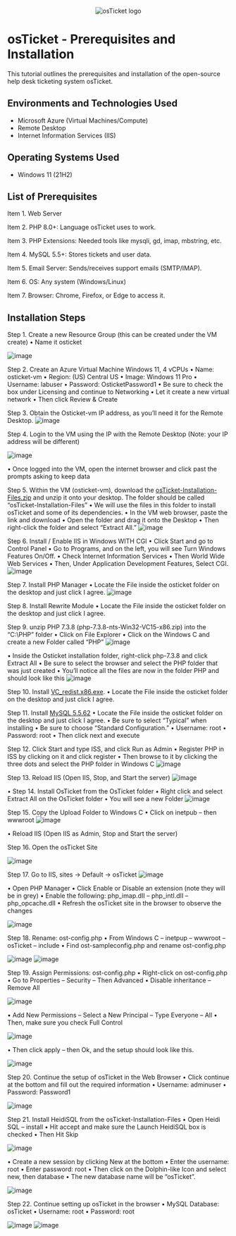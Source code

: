 <p align="center">
<img src="https://i.imgur.com/Clzj7Xs.png" alt="osTicket logo"/>
</p>

<h1>osTicket - Prerequisites and Installation</h1>
This tutorial outlines the prerequisites and installation of the open-source help desk ticketing system osTicket.<br />


<h2>Environments and Technologies Used</h2>

- Microsoft Azure (Virtual Machines/Compute)
- Remote Desktop
- Internet Information Services (IIS)

<h2>Operating Systems Used </h2>

- Windows 11</b> (21H2)

<h2>List of Prerequisites</h2>

Item 1. Web Server

Item 2. PHP 8.0+: Language osTicket uses to work.

Item 3. PHP Extensions: Needed tools like mysqli, gd, imap, mbstring, etc.

Item 4. MySQL 5.5+: Stores tickets and user data.

Item 5. Email Server: Sends/receives support emails (SMTP/IMAP).

Item 6. OS: Any system (Windows/Linux) 

Item 7. Browser: Chrome, Firefox, or Edge to access it.

<h2>Installation Steps</h2>
Step 1. Create a new Resource Group (this can be created under the VM create)
•	Name it osticket

![image](https://github.com/user-attachments/assets/48aeb935-eab3-467a-9c0e-cddd878220d1)

Step 2. Create an Azure Virtual Machine Windows 11, 4 vCPUs
•	Name: osticket-vm 
•	Region: (US) Central US
•	Image: Windows 11 Pro
•	Username: labuser
•	Password: OsticketPassword1
•	Be sure to check the box under Licensing and continue to Networking
•	Let it create a new virtual network
•	Then click Review & Create

Step 3. Obtain the Osticket-vm IP address, as you’ll need it for the Remote Desktop.
![image](https://github.com/user-attachments/assets/16e4011e-5f2c-45c0-92aa-fbc8d75c46c2)

Step 4. Login to the VM using the IP with the Remote Desktop (Note: your IP address will be different)

![image](https://github.com/user-attachments/assets/eab8b7ed-95bf-4d4f-9bac-4ed93ff701f7)

•	Once logged into the VM, open the internet browser and click past the prompts asking to keep data 

Step 5. Within the VM (osticket-vm), download the [osTicket-Installation-Files.zip](https://drive.google.com/uc?export=download&id=1b3RBkXTLNGXbibeMuAynkfzdBC1NnqaD) and unzip it onto your desktop. The folder should be called “osTicket-Installation-Files”
• We will use the files in this folder to install osTicket and some of its dependencies.
•	In the VM web browser, paste the link and download
•	Open the folder and drag it onto the Desktop
•	Then right-click the folder and select “Extract All.”
![image](https://github.com/user-attachments/assets/044465ab-a241-40a6-b3e8-33739f97fcbd)

Step 6. Install / Enable IIS in Windows WITH CGI
•	Click Start and go to Control Panel
•	Go to Programs, and on the left, you will see Turn Windows Features On/Off.
•	Check Internet Information Services
•	Then World Wide Web Services
•	Then, Under Application Development Features, Select CGI. 
![image](https://github.com/user-attachments/assets/15779579-b1d5-470b-8f97-5cdb04ebeeed)

Step 7. Install PHP Manager
•	Locate the File inside the osticket folder on the desktop and just click I agree. 
![image](https://github.com/user-attachments/assets/e696fec2-3661-4cb7-9e2d-4d621368ba4f)

Step 8. Install Rewrite Module
•	Locate the File inside the osticket folder on the desktop and just click I agree. 

Step 9. unzip PHP 7.3.8 (php-7.3.8-nts-Win32-VC15-x86.zip) into the “C:\PHP” folder
•	Click on File Explorer
•	Click on the Windows C and create a new Folder called “PHP”
![image](https://github.com/user-attachments/assets/e3f11c65-2dfa-4487-9b58-71a85f32126c)

•	Inside the Osticket installation folder, right-click php-7.3.8 and click Extract All
•	Be sure to select the browser and select the PHP folder that was just created 
•	You’ll notice all the files are now in the folder PHP and should look like this
![image](https://github.com/user-attachments/assets/d6f53a21-8e47-4b75-846b-94a02d940c4f)

Step 10. Install [VC_redist.x86.exe](https://drive.google.com/file/d/1s1OsGF3-ioO0_9LYizPRiVuIkb3lFJgH/view?usp=share_link).
•	Locate the File inside the osticket folder on the desktop and just click I agree. 

Step 11. Install [MySQL 5.5.62](https://drive.google.com/file/d/1_OWh9p7VQLcrB0q_V7qT8yHl0xo5gv7z/view?usp=share_link)
•	Locate the File inside the osticket folder on the desktop and just click I agree. 
•	Be sure to select “Typical” when installing
•	Be sure to choose “Standard Configuration.” 
•	Username: root
•	Password: root
•	Then click next and execute

Step 12. Click Start and type ISS, and click Run as Admin
•	Register PHP in ISS by clicking on it and click register
•	Then browse to it by clicking the three dots and select the PHP folder in Windows C
![image](https://github.com/user-attachments/assets/409217f0-d27d-4019-90f6-34ba789b8700)

Step 13. Reload IIS (Open IIS, Stop, and Start the server)
![image](https://github.com/user-attachments/assets/ace6f96c-414f-4094-aabd-ec145319b053)

•	Step 14. Install OsTicket from the OsTicket folder 
•	Right click and select Extract All on the OsTicket folder 
•	You will see a new Folder 
![image](https://github.com/user-attachments/assets/a8bb6169-4bd9-4ec3-a555-006a2ee7faf4)

Step 15. Copy the Upload Folder to Windows C
•	Click on inetpub – then wwwroot 
![image](https://github.com/user-attachments/assets/44f23cd7-59fd-4d21-935b-f937cb18457d)

•	Reload IIS (Open IIS as Admin, Stop and Start the server)


Step 16. Open the osTicket Site

![image](https://github.com/user-attachments/assets/18a40924-e6c8-4899-9d07-75d77cc1367f)

Step 17. Go to IIS, sites -> Default -> osTicket
![image](https://github.com/user-attachments/assets/23ff69b2-3796-488e-83f2-86e0e2716db6)

•	Open PHP Manager 
•	Click Enable or Disable an extension (note they will be in grey)
•	Enable the following: php_imap.dII – php_intI.dII – php_opcache.dII
•	Refresh the osTicket site in the browser to observe the changes

![image](https://github.com/user-attachments/assets/05da644c-cab5-4506-9c58-524f5d059809)

Step 18. Rename: ost-config.php
•	From Windows C – inetpup – wwwroot – osTicket – include
•	Find ost-sampleconfig.php and rename ost-config.php

![image](https://github.com/user-attachments/assets/5e0b6535-57f0-4594-ba3a-45740b86fe7c)
![image](https://github.com/user-attachments/assets/62677f9d-e321-4493-a552-f09933877968)

Step 19.  Assign Permissions: ost-config.php
•	Right-click on ost-config.php
•	Go to Properties – Security – Then Advanced
•	Disable inheritance – Remove All 

![image](https://github.com/user-attachments/assets/c2a13a72-629e-486f-aa73-9114f43f94a1)

•	Add New Permissions – Select a New Principal – Type Everyone – All 
•	Then, make sure you check Full Control

![image](https://github.com/user-attachments/assets/3decb213-cf5d-48c2-b5ba-961077f7c057)

•	Then click apply – then Ok, and the setup should look like this. 

![image](https://github.com/user-attachments/assets/b40d7ac9-4f71-430f-8131-bdf059202f90)

Step 20. Continue the setup of osTicket in the Web Browser 
•	Click continue at the bottom and fill out the required information
•	Username: adminuser
•	Password: Password1

![image](https://github.com/user-attachments/assets/ec7544ad-f8c8-4d06-b9d4-86c727caf405)

Step 21. Install HeidiSQL from the osTicket-Installation-Files
•	Open Heidi SQL – install
•	Hit accept and make sure the Launch HeidiSQL box is checked
•	Then Hit Skip

![image](https://github.com/user-attachments/assets/03226af3-1327-4f29-b560-eb764836d3c5)

•	Create a new session by clicking New at the bottom
•	Enter the username: root 
•	Enter password: root 
•	Then click on the Dolphin-like Icon and select new, then database
•	The new database name will be “osTicket”.

![image](https://github.com/user-attachments/assets/91cb2a3c-2058-449f-9d4b-3bf086929df1)

Step 22. Continue setting up osTicket in the browser
•	MySQL Database: osTicket
•	Username: root
•	Password: root

![image](https://github.com/user-attachments/assets/7d005a3d-2313-4e09-b116-9b33eef0a52d)
![image](https://github.com/user-attachments/assets/f54c06c8-1e0d-4bdb-8934-d5d7bd9298e7)

















